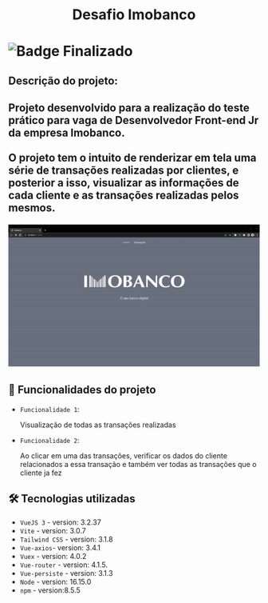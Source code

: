 <h1 align="center"> Desafio Imobanco <h1>

![Badge Finalizado](http://img.shields.io/static/v1?label=STATUS&message=FINALIZADO&color=GREEN&style=for-the-badge)


<h2>Descrição do projeto:<h2>
<p>Projeto desenvolvido para a realização do teste prático para vaga de Desenvolvedor Front-end Jr da empresa Imobanco.<br><br>
O projeto tem o intuito de renderizar em tela uma série de transações realizadas por clientes, e posterior a isso, visualizar as informações de cada cliente e as transações realizadas pelos mesmos.</p>

<p align="center">
 <img src="./src/assets/apresentacao.gif">
</p>


## :hammer: Funcionalidades do projeto

- `Funcionalidade 1`: 
    <p>Visualização de todas as transações realizadas <p>

- `Funcionalidade 2`: 
    <p>Ao clicar em uma das transações, verificar os dados do cliente relacionados a essa transação e também ver todas as transações que o cliente ja fez<p>


## 🛠️ Tecnologias utilizadas

- `VueJS 3` - version: 3.2.37
- `Vite` - version: 3.0.7
- `Tailwind CSS` - version: 3.1.8
- `Vue-axios`- version: 3.4.1
- `Vuex` - version: 4.0.2
- `Vue-router` - version: 4.1.5.
- `Vue-persiste` - version: 3.1.3
- `Node` - version: 16.15.0
- `npm` - version:8.5.5
               
          
          
	
